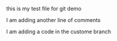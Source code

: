 this is my test file for git demo

I am adding another line of comments

I am adding a code in the custome branch